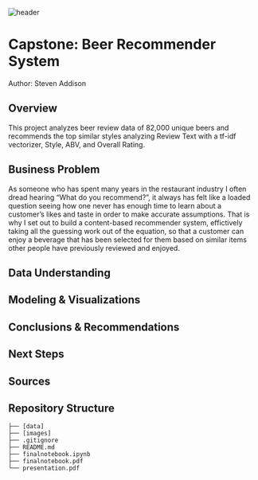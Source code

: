 ![header](https://github.com/stevenaddison/Capstone/blob/main/images/beerflight.jpg)
# Capstone: Beer Recommender System
Author: Steven Addison


## Overview
This project analyzes beer review data of 82,000 unique beers and recommends the top similar styles analyzing Review Text with a tf-idf vectorizer, Style, ABV, and Overall Rating.

## Business Problem
As someone who has spent many years in the restaurant industry I often dread hearing “What do you recommend?”, it always has felt like a loaded question seeing how one never has enough time to learn about a customer’s likes and taste in order to make accurate assumptions. That is why I set out to build a content-based recommender system, effictively taking all the guessing work out of the equation, so that a customer can enjoy a beverage that has been selected for them based on similar items other people have previously reviewed and enjoyed.

## Data Understanding

## Modeling & Visualizations

## Conclusions & Recommendations

## Next Steps

## <a id="Sources">Sources</a>

## Repository Structure
```
├── [data]
├── [images]
├── .gitignore
├── README.md
├── finalnotebook.ipynb
├── finalnotebook.pdf
└── presentation.pdf
```
